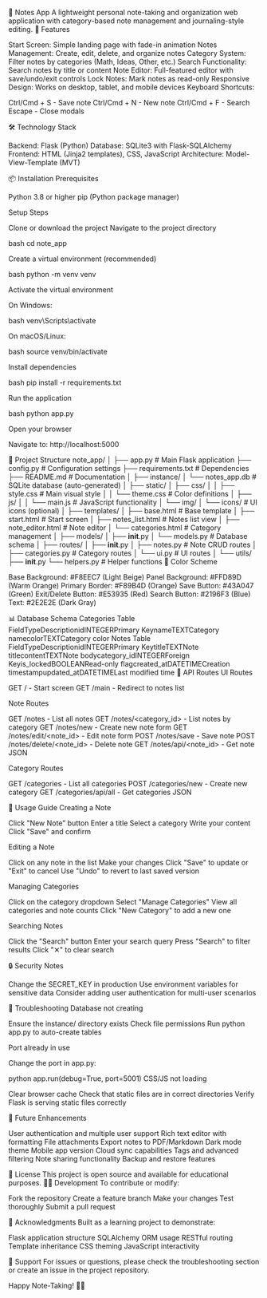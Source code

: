 📘 Notes App
A lightweight personal note-taking and organization web application with category-based note management and journaling-style editing.
🚀 Features

Start Screen: Simple landing page with fade-in animation
Notes Management: Create, edit, delete, and organize notes
Category System: Filter notes by categories (Math, Ideas, Other, etc.)
Search Functionality: Search notes by title or content
Note Editor: Full-featured editor with save/undo/exit controls
Lock Notes: Mark notes as read-only
Responsive Design: Works on desktop, tablet, and mobile devices
Keyboard Shortcuts:

Ctrl/Cmd + S - Save note
Ctrl/Cmd + N - New note
Ctrl/Cmd + F - Search
Escape - Close modals



🛠️ Technology Stack

Backend: Flask (Python)
Database: SQLite3 with Flask-SQLAlchemy
Frontend: HTML (Jinja2 templates), CSS, JavaScript
Architecture: Model-View-Template (MVT)

📦 Installation
Prerequisites

Python 3.8 or higher
pip (Python package manager)

Setup Steps

Clone or download the project
Navigate to the project directory

bash   cd note_app

Create a virtual environment (recommended)

bash   python -m venv venv

Activate the virtual environment

On Windows:



bash     venv\Scripts\activate

On macOS/Linux:

bash     source venv/bin/activate

Install dependencies

bash   pip install -r requirements.txt

Run the application

bash   python app.py

Open your browser

Navigate to: http://localhost:5000



📁 Project Structure
note_app/
│
├── app.py                        # Main Flask application
├── config.py                     # Configuration settings
├── requirements.txt              # Dependencies
├── README.md                     # Documentation
│
├── instance/
│   └── notes_app.db             # SQLite database (auto-generated)
│
├── static/
│   ├── css/
│   │   ├── style.css            # Main visual style
│   │   └── theme.css            # Color definitions
│   ├── js/
│   │   └── main.js              # JavaScript functionality
│   └── img/
│       └── icons/               # UI icons (optional)
│
├── templates/
│   ├── base.html                # Base template
│   ├── start.html               # Start screen
│   ├── notes_list.html          # Notes list view
│   ├── note_editor.html         # Note editor
│   └── categories.html          # Category management
│
├── models/
│   ├── __init__.py
│   └── models.py                # Database schema
│
├── routes/
│   ├── __init__.py
│   ├── notes.py                 # Note CRUD routes
│   ├── categories.py            # Category routes
│   └── ui.py                    # UI routes
│
└── utils/
    ├── __init__.py
    └── helpers.py               # Helper functions
🎨 Color Scheme

Base Background: #F8EEC7 (Light Beige)
Panel Background: #FFD89D (Warm Orange)
Primary Border: #F89B4D (Orange)
Save Button: #43A047 (Green)
Exit/Delete Button: #E53935 (Red)
Search Button: #2196F3 (Blue)
Text: #2E2E2E (Dark Gray)

📊 Database Schema
Categories Table
FieldTypeDescriptionidINTEGERPrimary KeynameTEXTCategory namecolorTEXTCategory color
Notes Table
FieldTypeDescriptionidINTEGERPrimary KeytitleTEXTNote titlecontentTEXTNote bodycategory_idINTEGERForeign Keyis_lockedBOOLEANRead-only flagcreated_atDATETIMECreation timestampupdated_atDATETIMELast modified time
🔧 API Routes
UI Routes

GET / - Start screen
GET /main - Redirect to notes list

Note Routes

GET /notes - List all notes
GET /notes/<category_id> - List notes by category
GET /notes/new - Create new note form
GET /notes/edit/<note_id> - Edit note form
POST /notes/save - Save note
POST /notes/delete/<note_id> - Delete note
GET /notes/api/<note_id> - Get note JSON

Category Routes

GET /categories - List all categories
POST /categories/new - Create new category
GET /categories/api/all - Get categories JSON

🎯 Usage Guide
Creating a Note

Click "New Note" button
Enter a title
Select a category
Write your content
Click "Save" and confirm

Editing a Note

Click on any note in the list
Make your changes
Click "Save" to update or "Exit" to cancel
Use "Undo" to revert to last saved version

Managing Categories

Click on the category dropdown
Select "Manage Categories"
View all categories and note counts
Click "New Category" to add a new one

Searching Notes

Click the "Search" button
Enter your search query
Press "Search" to filter results
Click "✕" to clear search

🔒 Security Notes

Change the SECRET_KEY in production
Use environment variables for sensitive data
Consider adding user authentication for multi-user scenarios

🐛 Troubleshooting
Database not creating

Ensure the instance/ directory exists
Check file permissions
Run python app.py to auto-create tables

Port already in use

Change the port in app.py:

python  app.run(debug=True, port=5001)
CSS/JS not loading

Clear browser cache
Check that static files are in correct directories
Verify Flask is serving static files correctly

🚀 Future Enhancements

 User authentication and multiple user support
 Rich text editor with formatting
 File attachments
 Export notes to PDF/Markdown
 Dark mode theme
 Mobile app version
 Cloud sync capabilities
 Tags and advanced filtering
 Note sharing functionality
 Backup and restore features

📝 License
This project is open source and available for educational purposes.
👨‍💻 Development
To contribute or modify:

Fork the repository
Create a feature branch
Make your changes
Test thoroughly
Submit a pull request

🙏 Acknowledgments
Built as a learning project to demonstrate:

Flask application structure
SQLAlchemy ORM usage
RESTful routing
Template inheritance
CSS theming
JavaScript interactivity

📧 Support
For issues or questions, please check the troubleshooting section or create an issue in the project repository.

Happy Note-Taking! 📝✨